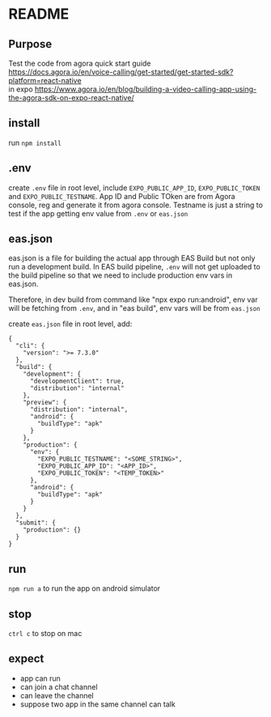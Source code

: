# README

## Purpose
Test the code from agora quick start guide  
https://docs.agora.io/en/voice-calling/get-started/get-started-sdk?platform=react-native  
in expo
https://www.agora.io/en/blog/building-a-video-calling-app-using-the-agora-sdk-on-expo-react-native/

## install
run `npm install`

## .env
create `.env` file in root level, include `EXPO_PUBLIC_APP_ID`, `EXPO_PUBLIC_TOKEN` and `EXPO_PUBLIC_TESTNAME`. App ID and Public TOken are from Agora console, reg and generate it from agora console. Testname is just a string to test if the app getting env value from `.env` or `eas.json`

## eas.json
eas.json is a file for building the actual app through EAS Build but not only run a development build. In EAS build pipeline, `.env` will not get uploaded to the build pipeline so that we need to include production env vars in eas.json.  

Therefore, in dev build from command like "npx expo run:android", env var will be fetching from `.env`, and in "eas build", env vars will be from `eas.json`

create `eas.json` file in root level, add:
```
{
  "cli": {
    "version": ">= 7.3.0"
  },
  "build": {
    "development": {
      "developmentClient": true,
      "distribution": "internal"
    },
    "preview": {
      "distribution": "internal",
      "android": {
        "buildType": "apk"
      }
    },
    "production": {
      "env": {
        "EXPO_PUBLIC_TESTNAME": "<SOME_STRING>",
        "EXPO_PUBLIC_APP_ID": "<APP_ID>",
        "EXPO_PUBLIC_TOKEN": "<TEMP_TOKEN>"
      },
      "android": {
        "buildType": "apk"
      }
    }
  },
  "submit": {
    "production": {}
  }
}

```

## run
`npm run a` to run the app on android simulator

## stop
`ctrl c` to stop on mac

## expect
- app can run
- can join a chat channel
- can leave the channel
- suppose two app in the same channel can talk